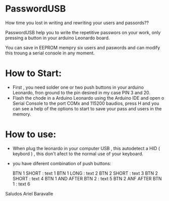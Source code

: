 # PasswordUSB

How time you lost in writing and rewriting your users and passords??

PasswordUSB  help you to write the repetitive passwors on your work, only pressing a button in your arduino Leonardo board.

You can save in EEPROM mempry six users and paswords and can modify this troung a serial console in any moment.

# How to Start:

- First ,  you need solder one or two push buttons in your arduino Leonardo, fron ground to the pin desired in my case PIN 3 and 20.
- Flash the chode in a Arduino Leonardo using the Arduino IDE  and open o Serial Console to the port COMx  and 115200 baudios,  press H  and you can see a help of the options to start to save your pass and users in the memory.


# How to use:

- When plug the leonardo in your computer USB ,  this autodetect a HID ( keybord ) ,  this don't afect to the normal use of your keyboard.
- you have diferent combination of push buttons:

  BTN 1 SHORT : text 1
  BTN 1 LONG : text 2
  BTN 2 SHORT : text 3
  BTN 2 SHORT : text 4
  BTN 1 AND AFTER BTN 2 : text 5
  BTN 2 ANF AFTER BTN 1 : text 6
  
  
Saludos
Ariel Baravalle
